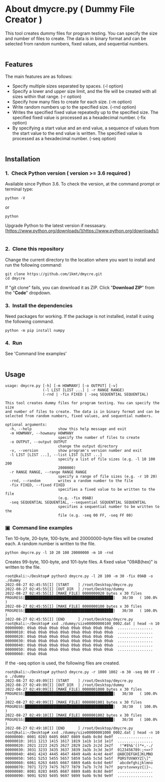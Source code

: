 # About dmycre&#46;py ( Dummy File Creator )
This tool creates dummy files for program testing.
You can specify the size and number of files to create.
The data is in binary format and can be selected from random numbers, fixed values, and sequential numbers.  
&nbsp;  
## Features
The main features are as follows:
- Specify multiple sizes separated by spaces. (-l option)
- Specify a lower and upper size limit, and the file will be created with all sizes within that range. (-r option)
- Specify how many files to create for each size. (-m option)
- Write random numbers up to the specified size. (-rnd option)
- Writes the specified fixed value repeatedly up to the specified size. The specified fixed value is processed as a hexadecimal number. (-fix option)
- By specifying a start value and an end value, a sequence of values from the start value to the end value is written. The specified value is processed as a hexadecimal number. (-seq option)
&nbsp;  
&nbsp;  
## Installation
### 1.&nbsp;&nbsp;Check Python version ( version >= 3.6 required )
Available since Python 3.6.
To check the version, at the command prompt or terminal type:
```
python -V
```
or
```
python
```
Upgrade Python to the latest version if nessasary.  
[https://www.python.org/downloads/](https://www.python.org/downloads/)
&nbsp;  
### 2.&nbsp;&nbsp;Clone this repository
Change the current directory to the location where you want to install and run the following command:
```
git clone https://github.com/1kmt/dmycre.git
cd dmycre
```
If "git clone" fails, you can download it as ZIP.
Click "**Download ZIP**" from the "**Code**" dropdown.
&nbsp; 
### 3.&nbsp;&nbsp;Install the dependencies
Need packages for working.
If the package is not installed, install it using the following command.
```
python -m pip install numpy
``` 
### 4.&nbsp;&nbsp;Run
See 'Command line examples'
&nbsp;  
&nbsp;  
## Usage
```
usage: dmycre.py [-h] [-m HOWMANY] [-o OUTPUT] [-v]
                 (-l LIST [LIST ...] | -r RANGE RANGE)
                 (-rnd | -fix FIXED | -seq SEQUENTIAL SEQUENTIAL)

This tool creates dummy files for program testing. You can specify the size
and number of files to create. The data is in binary format and can be
selected from random numbers, fixed values, and sequential numbers.

optional arguments:
  -h, --help            show this help message and exit
  -m HOWMANY, --howmany HOWMANY
                        specify the number of files to create
  -o OUTPUT, --output OUTPUT
                        change the output directory
  -v, --version         show program's version number and exit
  -l LIST [LIST ...], --list LIST [LIST ...]
                        specify a list of file sizes (e.g. -l 10 100 200
                        2000000)
  -r RANGE RANGE, --range RANGE RANGE
                        specify a range of file sizes (e.g. -r 10 20)
  -rnd, --random        writes a random number to the file
  -fix FIXED, --fixed FIXED
                        specifies a fixed value to be written to the file
                        (e.g. -fix 09AB)
  -seq SEQUENTIAL SEQUENTIAL, --sequential SEQUENTIAL SEQUENTIAL
                        specifies a sequential number to be written to the
                        file (e.g. -seq 00 FF, -seq FF 00)
```
### &#9635;&nbsp;&nbsp;Command line examples
Ten 10-byte, 20-byte, 100-byte, and 20000000-byte files will be created each.
A random number is written to the file.
```
python dmycre.py -l 10 20 100 20000000 -m 10 -rnd
```
Creates 99-byte, 100-byte, and 101-byte files.
A fixed value "09AB(hex)" is written to the file.
```
root@kali:~/Desktop# python3 dmycre.py -l 20 100 -m 30 -fix 09AB -o ./dummy
2022-08-27 02:45:55[I] [START    ] /root/Desktop/dmycre.py
2022-08-27 02:45:55[I] [OUT_DIR  ] /root/Desktop/dummy
2022-08-27 02:45:55[I] [MAKE_FILE] 0000000020 bytes x 30 files
PROGRESS|████████████████████████████████████████|   30/30   ( 100.0% )
2022-08-27 02:45:55[I] [MAKE_FILE] 0000000100 bytes x 30 files
PROGRESS|████████████████████████████████████████|   30/30   ( 100.0% )
2022-08-27 02:45:55[I] [END      ] /root/Desktop/dmycre.py
root@kali:~/Desktop# xxd ./dummy/size00000000100_0002.dat | head -n 10
00000000: 09ab 09ab 09ab 09ab 09ab 09ab 09ab 09ab  ................
00000010: 09ab 09ab 09ab 09ab 09ab 09ab 09ab 09ab  ................
00000020: 09ab 09ab 09ab 09ab 09ab 09ab 09ab 09ab  ................
00000030: 09ab 09ab 09ab 09ab 09ab 09ab 09ab 09ab  ................
00000040: 09ab 09ab 09ab 09ab 09ab 09ab 09ab 09ab  ................
00000050: 09ab 09ab 09ab 09ab 09ab 09ab 09ab 09ab  ................
00000060: 09ab 09ab 
```
If the -seq option is used, the following files are created.
```
root@kali:~/Desktop# python3 dmycre.py -r 1000 1002 -m 30 -seq 00 FF -o ./dummy
2022-08-27 02:49:09[I] [START    ] /root/Desktop/dmycre.py
2022-08-27 02:49:09[I] [OUT_DIR  ] /root/Desktop/dummy
2022-08-27 02:49:09[I] [MAKE_FILE] 0000001000 bytes x 30 files
PROGRESS|████████████████████████████████████████|   30/30   ( 100.0% )
2022-08-27 02:49:09[I] [MAKE_FILE] 0000001001 bytes x 30 files
PROGRESS|████████████████████████████████████████|   30/30   ( 100.0% )
2022-08-27 02:49:10[I] [MAKE_FILE] 0000001002 bytes x 30 files
PROGRESS|████████████████████████████████████████|   30/30   ( 100.0% )
2022-08-27 02:49:10[I] [END      ] /root/Desktop/dmycre.py
root@kali:~/Desktop# xxd ./dummy/size00000001000_0002.dat | head -n 10
00000000: 0001 0203 0405 0607 0809 0a0b 0c0d 0e0f  ................
00000010: 1011 1213 1415 1617 1819 1a1b 1c1d 1e1f  ................
00000020: 2021 2223 2425 2627 2829 2a2b 2c2d 2e2f   !"#$%&'()*+,-./
00000030: 3031 3233 3435 3637 3839 3a3b 3c3d 3e3f  0123456789:;<=>?
00000040: 4041 4243 4445 4647 4849 4a4b 4c4d 4e4f  @ABCDEFGHIJKLMNO
00000050: 5051 5253 5455 5657 5859 5a5b 5c5d 5e5f  PQRSTUVWXYZ[\]^_
00000060: 6061 6263 6465 6667 6869 6a6b 6c6d 6e6f  `abcdefghijklmno
00000070: 7071 7273 7475 7677 7879 7a7b 7c7d 7e7f  pqrstuvwxyz{|}~.
00000080: 8081 8283 8485 8687 8889 8a8b 8c8d 8e8f  ................
00000090: 9091 9293 9495 9697 9899 9a9b 9c9d 9e9f  ................
```
